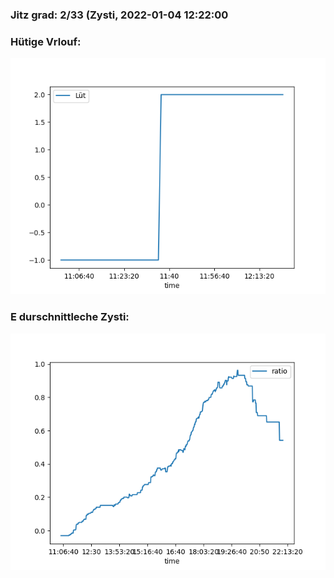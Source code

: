 ### Jitz grad: 2/33 (Zysti, 2022-01-04 12:22:00

### Hütige Vrlouf:
![Graph](Today.png)

### E durschnittleche Zysti:
![Graph](Zysti.png)